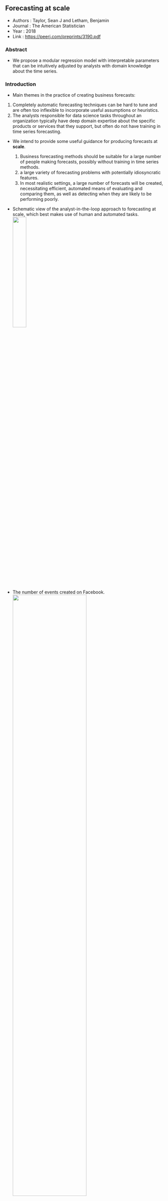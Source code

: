 ## Forecasting at scale
- Authors : Taylor, Sean J and Letham, Benjamin
- Journal : The American Statistician
- Year : 2018
- Link : https://peerj.com/preprints/3190.pdf

###  Abstract
- We propose a modular regression model with interpretable parameters that can be intuitively adjusted by analysts with domain knowledge about the time series.

### **Introduction**
- Main themes in the practice of creating business forecasts:
1. Completely automatic forecasting techniques can be hard to tune and are often too inflexible to incorporate useful assumptions or heuristics.
2. The analysts responsible for data science tasks throughout an organization typically have deep domain expertise about the specific products or services that they support, but often do not have training in time series forecasting.
- We intend to provide some useful guidance for producing forecasts at **scale**.
  1.  Business forecasting methods should be suitable for a large number of people making forecasts, possibly without training in time series methods.
  2.  a large variety of forecasting problems with potentially idiosyncratic features. 
  3.  In most realistic settings, a large number of forecasts will be created, necessitating efficient, automated means of evaluating and comparing them, as well as detecting when they are likely to be performing poorly.

- Schematic view of the analyst-in-the-loop approach to forecasting at scale, which best makes use of human and automated tasks.
  <img src="https://user-images.githubusercontent.com/57218700/177343533-32bc85c3-289e-4bd5-ad40-437806ff02fc.png" width=30%>

- The number of events created on Facebook.
  <img src="https://user-images.githubusercontent.com/57218700/177343612-ad68206a-7cb9-4121-bd94-f44258c71645.png" width=70%>

### **Features of business time series**
- There are some features common to many of business forecasting problems. 
- There are several seasonal effects clearly visible in this time series: weekly and yearly cycles, and a pronounced dip around Christmas and New Year.
- The time series also shows a clear change in trend in the last six months, which can arise in time series impacted by new products or market changes.
- Real datasets often have outliers and this time series is no exception.
- (baseline) Forecasts on the time series from previous figure using `forecast` package in R.
  <img src="https://user-images.githubusercontent.com/57218700/177345320-f653a9f4-d2cd-46fb-9407-ec7987a9aff7.png" width=70%>
1. `auto.arima` : ARIMA model
➔ Large trend errors when there is a change in trend near the cutoff period and they fail to capture any seasonality.
2. `ets` : Exponential smoothing model
➔  Capture weekly seasonality but miss longer-term seasonality
3. `snaive` :  a random walk model that makes constant predictions with weekly seasonality (seasonal naive)
➔  Capture weekly seasonality but miss longer-term seasonality
4. `tbats` : TBATS model

➔ All of the methods overreact to the end-of-year dip because they do not adequately model yearly seasonality.

### **The `Prophet` Forecasting Model**
- Time series forecasting model designed to handle the common features of business time series.
- It is also designed to have intuitive parameters that can be adjusted without knowing the details of the underlying model.
- We use a decomposable time series model (Harvey & Peters 1990) with three main model components: trend, seasonality, and holidays:
  <img src="https://user-images.githubusercontent.com/57218700/177347057-64add42c-1b25-420f-8542-fd4c3b10f0ff.png" width=30%>
  - g(t) : the trend function which models non-periodic changes in the value of the time series
  - s(t) : periodic changes
  - h(t) : the effects of holidays which occur on potentially irregular schedules over one or more days
  - &epsilon;<sub>t</sub> : any idiosyncratic changes which are not accommodated by the model (normally distributed)
- This specification is similar to a generalized additive model (GAM) (Hastie & Tibshirani 1987), a class of regression models with potentially non-linear smoothers applied to the regressors. 
  ➔ We use only time as a regressor but possibly several linear and non-linear functions of time as components.
  ➔ It decomposes easily and accommodates new components as necessary, for instance when a new source of seasonality is identified.
  ➔ The user can interactively change the model parameters.
  
- We are framing the forecasting problem as a curve-fitting exercise, which is inherently different from time series models that explicitly account for the temporal dependence structure in the data.
- Practical advantages:
1. Flexibility: We can easily accommodate seasonality with multiple periods and let the analyst make different assumptions about trends.
2. Unlike with ARIMA models, the measurements do not need to be regularly spaced, and we do not need to interpolate missing values e.g. from removing outliers.
3. Fitting is very fast
4. Easily interpretable parameters that can be changed by the analyst to impose assumptions on the forecast

#### The trend model (saturating growth model and a piece wise linear model)
- **Nonlinear, Saturating Growth**
  ➔ For growth forecasting, the core component of the data generating process is a model for how the population has grown and how it is expected to continue growing.
  ➔ This sort of growth is typically modeled using the logistic growth model, which in its most basic form is:
  <img src="https://user-images.githubusercontent.com/57218700/177349082-2f8b4a35-53ea-4f29-b7ee-4d2d2926df76.png" width=30%>
  with C the carrying capacity, k the growth rate, and m an offset parameter.
  - The carrying capacity is not constant. We thus replace the fixed capacity C with a time-varying capacity C(t)
  - The growth rate is not constant.
  ➔ We incorporate trend changes in the growth model by explicitly defining changepoints where the growth rate is allowed to change.
  - Define a vector of rate adjustments &delta; ∈ R<sup>s</sup>, where &delta;<sub>j</sub> is the change in rate that occurs at time s<sub>j</sub>. k is the base rate and a<sub>j</sub>(t) = 1 (if t≥s<sub>j</sub>) or 0 (otherwise).
  - The rate at time t is then k + a(t)<sup>T</sup>&delta;. 
  - When the rate k is adjusted, the offset parameter m must also be adjusted to connect the endpoints of the segments. The correct adjustment at changepoint j is easily computed as:
    <img src="https://user-images.githubusercontent.com/57218700/177350453-ec18288a-44c4-447c-88fe-bdafbaaccb10.png" width=45%>
  - The piecewise logistic growth model:
    <img src="https://user-images.githubusercontent.com/57218700/177350495-472b0b29-ac33-4e94-8e78-febb94473146.png" width=45%>
  
- **Linear Trend with Changepoints**
  ➔ For forecasting problems that do not exhibit saturating growth, a piece-wise constant rate of growth provides a parsimonious and often useful model.
  <img src="https://user-images.githubusercontent.com/57218700/177350851-f0a89289-4842-4911-b5b2-8fe8bee43cd9.png" width=45%>
  
- **Automatic Changepoint Selection**
  ➔ The changepoints s<sub>j</sub> could be specified by the analyst using known dates of product launches and other growth-altering events, or may be automatically selected given a set of candidates.
  ➔ We often specify a large number of changepoints and use the prior δ<sub>j</sub> ∼ Laplace(0, τ ).
  ➔ A sparse prior on the adjustments δ has no impact on the primary growth rate k, so as τ goes to 0 the fit reduces to standard
  (not-piecewise) logistic or linear growth.
  
- **Trend Forecast Uncertainty**
  ➔ Each of which has a rate change δ<sub>j</sub> ∼ Laplace(0, τ). We simulate future rate changes that emulate those of the past by replacing τ with a variance inferred from data.
  ➔ The maximum likelihood estimate of the rate scale parameter: &lambda; = mean(abs(&delta;<sub>j</sub>))
  ➔ The average frequency of changepoints matches that in the history:
  <img src="https://user-images.githubusercontent.com/57218700/177351618-3b4ddefb-d4b7-42e8-9f6b-874c2af5f4d7.png" width=45%>

#### Seasonality
- We must specify seasonality models that are periodic functions of t.
- We rely on Fourier series to provide a flexible model of periodic effects. We can approximate arbitrary smooth seasonal effects:
  <img src="https://user-images.githubusercontent.com/57218700/177352190-6c1966be-267a-48a3-a32f-cff624c00946.png" width=50%>
-  Fitting seasonality requires estimating the 2N parameters &beta; = [a<sub>1</sub>, b<sub>1</sub>, . . . , a<sub>N</sub> , b<sub>N</sub>]<sup>T</sup>.
- The seasonal component is s(t) = X(t)&beta;.
- In our generative model we take &beta; ∼ Normal(0, σ<sup>2</sup>) to impose a smoothing prior on the seasonality.
- For yearly and weekly seasonality we have found N = 10 and N = 3 respectively to work well for most problems.

#### Holidays and Events
- Holidays and events provide large, somewhat predictable shocks to many business time series and often do not follow a periodic pattern, so their effects are not well modeled by a smooth cycle.
- The impact of a particular holiday on the time series is often similar year after year, so it is important to incorporate it into the forecast.
- Incorporating this list of holidays into the model is made straightforward by assuming that the effects of holidays are independent.
- For each holiday i, let D<sub>i</sub> be the set of past and future dates for that holiday. 
- We add an indicator function representing whether time t is during holiday i, and assign each holiday a parameter κi which is the corresponding change in the forecast.
  <img src="https://user-images.githubusercontent.com/57218700/177353342-44f85b3f-5975-4904-a123-a2f58a66f3d4.png" width=35%>
  ➔ It is often important to include effects for a window of days around a particular holiday.
  ➔ To account for that we include additional parameters for the days surrounding the holiday.

#### Model Fitting
- `Prophet` model forecasts made on the same three dates as baseline:
  <img src="https://user-images.githubusercontent.com/57218700/177353716-b74d4c69-41f7-4f19-81e4-4f95c583e7ec.png" width=70%>
  ➔ The `Prophet` forecast is able to predict both the weekly and yearly seasonalities, and unlike the baselines, does not overreact to the holiday dip in the first year.
- Forecast incorporating the most recent three months of data exhibits the trend change:
  <img src="https://user-images.githubusercontent.com/57218700/177353773-c9450603-755c-448e-837d-fef12cdb1853.png" width=70%>

- The trend, weekly seasonality, and yearly seasonality components corresponding to the last forecast:
  <img src="https://user-images.githubusercontent.com/57218700/177354176-e13d2330-3403-4671-a0b8-1ccdadfcbbff.png" width=60%>
  ➔ An important benefit of the decomposable model is that it allows us to look at each component of the forecast separately.
- The parameters &tau; and &sigma; are controls for the amount of regularization on the model changepoints and seasonality respectively. (to avoid overfitting)


#### Analyst-in-the-Loop Modeling
- In the `Prophet` model specification there are several places where analysts can alter the model to apply their expertise and external knowledge:
  - Capacities, Changepoints, Holidays and seasonality
  - Smoothing parameters : The τ parameter can be turned to increase or decrease the trend flexibility, and σ to increase or decrease the strength of the seasonality component.

### **Automating Evaluation of Forecasts**
- We outline a procedure for automating forecast performance evaluation, by comparing various methods and identifying forecasts where manual intervention may be warranted.

#### Use of Baseline Forecasts
- We prefer using simplistic forecasts that make strong assumptions about the underlying process but that can produce a reasonable forecast in practice.

####  Modeling Forecast Accuracy
- For any forecast with daily observations, we produce up to H estimates of future states that will each be associated with some error. We need to declare a forecasting objective to compare methods and track performance.

####  Simulated Historical Forecasts
- It is difficult to use a method like cross validation because the observations are not exchangeable.
- We use simulated historical forecasts (SHFs) by producing K forecasts at various cutoff points in the history, chosen such that the horizons lie within the history and the total error can be evaluated.
- SHFs simulate the errors we would have made had we used this forecasting method at those points in the past. 
- Issues to be aware of when using the SHF methodology to evaluate and compare forecasting approaches:
  - The more simulated forecasts we make, the more correlated their estimates of error are.
  - Forecasting methods can perform better or worse with more data. Smoothed mean absolute percentage errors for the forecasting methods:
  <img src="https://user-images.githubusercontent.com/57218700/177355867-c283f1a4-b325-4cd6-9e31-b0d375aeffa0.png" width=45%>
  ➔ `Prophet` has lower prediction error across all forecast horizons.

#### Identifying Large Forecast Errors
- It is important to be able to automatically identify forecasts that may be problematic.
- There are several ways that SHFs can be used to identify likely problems with the forecasts:
  - When the forecast has large errors relative to the baselines, the model may be misspecified. 
  ➔ Adjust the trend model or the seasonality
  - Large errors for all methods on a particular date are suggestive of outliers.
  ➔ Remove outliers
  - When the SHF error for a method increases sharply from one cutoff to the next, it could indicate that the data generating process has changed.
  ➔ Adding changepoints or modeling different phases separately may address the issue.

### **Conclusion**
- Components of our forecasting system:
  - The new model that we have developed over many iterations of forecasting a variety of data at Facebook.
  - A system for measuring and tracking forecast accuracy, and flagging forecasts that should be checked manually to help analysts make incremental improvements.